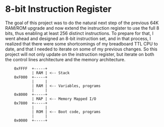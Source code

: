 # 8-bit Instruction Register
The goal of this project was to do the natural next step of the previous 64K RAM/ROM upgrade and now extend the instruction register to use the full 8 bits, thus enabling at least 256 distinct instructions. To prepare for that, I went ahead and designed an 8-bit instruction set, and in that process, I realized that there were some shortcomings of my breadboard TTL CPU to date, and that I needed to iterate on some of my previous changes. So this project will not only update on the instruction register, but iterate on both the control lines architecture and the memory architecture. 




```
    0xFFFF  +-----+
            | RAM | <-- Stack
    0xF000  +-----+
            |     |
            | RAM | <-- Variables, programs
            |     |
    0x8000  +-----+
            | MAP | <-- Memory Mapped I/O
    0x7800  +-----+
            |     | 
            | ROM | <-- Boot code, programs
            |     |
    0x0000  +-----+

```